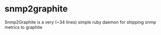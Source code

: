 snmp2graphite
=============

Snmp2Graphite is a very (~34 lines) simple ruby daemon for shipping snmp  metrics to graphite